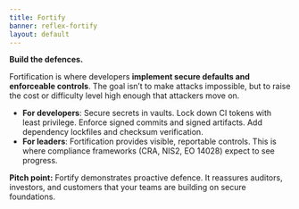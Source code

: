 ```yaml
---
title: Fortify
banner: reflex-fortify
layout: default
---
```

**Build the defences.**

Fortification is where developers **implement secure defaults and enforceable controls**. The goal isn’t to make attacks impossible, but to raise the cost or difficulty level high enough that attackers move on.

- **For developers**: Secure secrets in vaults. Lock down CI tokens with least privilege. Enforce signed commits and signed artifacts. Add dependency lockfiles and checksum verification.
- **For leaders**: Fortification provides visible, reportable controls. This is where compliance frameworks (CRA, NIS2, EO 14028) expect to see progress.

**Pitch point:** Fortify demonstrates proactive defence. It reassures auditors, investors, and customers that your teams are building on secure foundations.
